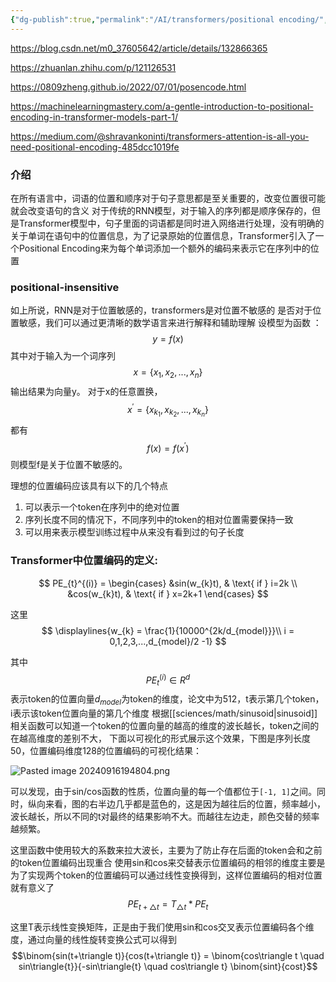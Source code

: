 ```yaml
---
{"dg-publish":true,"permalink":"/AI/transformers/positional encoding/","noteIcon":"3"}
---
```


https://blog.csdn.net/m0_37605642/article/details/132866365

https://zhuanlan.zhihu.com/p/121126531

https://0809zheng.github.io/2022/07/01/posencode.html

https://machinelearningmastery.com/a-gentle-introduction-to-positional-encoding-in-transformer-models-part-1/

https://medium.com/@shravankoninti/transformers-attention-is-all-you-need-positional-encoding-485dcc1019fe

### 介绍
在所有语言中，词语的位置和顺序对于句子意思都是至关重要的，改变位置很可能就会改变语句的含义
对于传统的RNN模型，对于输入的序列都是顺序保存的，但是Transformer模型中，句子里面的词语都是同时进入网络进行处理，没有明确的关于单词在语句中的位置信息，为了记录原始的位置信息，Transformer引入了一个Positional Encoding来为每个单词添加一个额外的编码来表示它在序列中的位置

### positional-insensitive

如上所说，RNN是对于位置敏感的，transformers是对位置不敏感的
是否对于位置敏感，我们可以通过更清晰的数学语言来进行解释和辅助理解
设模型为函数 ：
$$
y = f ( x )
$$
其中对于输入为一个词序列 
$$
x = \left \{  x_{1}, x_{2}, ..., x_{n} \right \} 
$$
输出结果为向量y。 对于x的任意置换，
$$
x^{'} = \left \{  x_{k_{1}}, x_{k_{2}}, ..., x_{k_{n}} \right \} 
$$
都有
$$
f(x) = f(x^{'})
$$
则模型f是关于位置不敏感的。



理想的位置编码应该具有以下的几个特点
1. 可以表示一个token在序列中的绝对位置
2. 序列长度不同的情况下，不同序列中的token的相对位置需要保持一致
3. 可以用来表示模型训练过程中从来没有看到过的句子长度

### Transformer中位置编码的定义:

$$
PE_{t}^{(i)} = \begin{cases}
  &sin(w_{k}t),  & \text{ if } i=2k \\
  &cos(w_{k}t),  & \text{ if } x=2k+1
\end{cases}
$$

这里
$$
\displaylines{w_{k} = \frac{1}{10000^{2k/d_{model}}}\\
i = 0,1,2,3,...,d_{model}/2 -1}
$$

其中
$$
PE_{t}^{(i)} \in R^{d}
$$
表示token的位置向量$d_{model}$为token的维度，论文中为512，t表示第几个token，i表示该token位置向量的第几个维度
根据[[sciences/math/sinusoid\|sinusoid]]相关函数可以知道一个token的位置向量的越高的维度的波长越长，token之间的在越高维度的差别不大，
下面以可视化的形式展示这个效果，下图是序列长度50，位置编码维度128的位置编码的可视化结果：

![Pasted image 20240916194804.png](/img/user/AI/transformers/attachments/Pasted%20image%2020240916194804.png)

可以发现，由于sin/cos函数的性质，位置向量的每一个值都位于`[-1, 1]`之间。同时，纵向来看，图的右半边几乎都是蓝色的，这是因为越往后的位置，频率越小，波长越长，所以不同的t对最终的结果影响不大。而越往左边走，颜色交替的频率越频繁。

这里函数中使用较大的系数来拉大波长，主要为了防止存在后面的token会和之前的token位置编码出现重合
使用sin和cos来交替表示位置编码的相邻的维度主要是为了实现两个token的位置编码可以通过线性变换得到，这样位置编码的相对位置就有意义了$$PE_{t+\triangle t} = T_{\triangle t} *PE 
_{t}$$

这里T表示线性变换矩阵，正是由于我们使用sin和cos交叉表示位置编码各个维度，通过向量的线性旋转变换公式可以得到
$$\binom{sin(t+\triangle t)}{cos(t+\triangle t)} = 
\binom{cos\triangle t \quad  sin\triangle{t}}{-sin\triangle{t} \quad cos\triangle t} 
\binom{sint}{cost}$$


